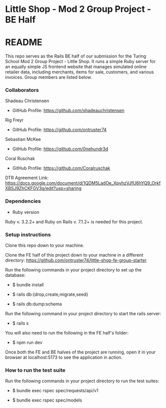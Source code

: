 # Little Shop - Mod 2 Group Project - BE Half

# README

This repo serves as the Rails BE half of our submission for the Turing School Mod 2 Group Project - Little Shop. It runs a simple Ruby server for an equally simple JS frontend website that manages simulated online retailer data, including merchants, items for sale, customers, and various invoices. Group members are listed below.

### Collaborators

Shadeau Christensen

* GitHub Profile: https://github.com/shadeauchristensen


Rig Freyr

* GitHub Profile: https://github.com/ontruster74


Sebastian McKee

* GitHub Profile: https://github.com/0nehundr3d


Coral Ruschak

* GitHub Profile: https://github.com/Coralruschak


DTR Agreement Link: https://docs.google.com/document/d/1QDM5LadOe_XpyhzVJfU6hYQ9_OrkfXBSJ9ZhCKFGV3g/edit?usp=sharing

### Dependencies

* Ruby version

Ruby v. 3.2.2+ and Ruby on Rails v. 7.1.2+ is needed for this project.

### Setup instructions
  
Clone this repo down to your machine.

Clone the FE half of this project down to your machine in a different directory: https://github.com/ontruster74/little-shop-fe-group-starter

Run the following commands in your project directory to set up the database:

* $ bundle install
  
* $ rails db:{drop,create,migrate,seed}
  
* $ rails db:dump:schema

Run the following command in your project directory to start the rails server:

* $ rails s

You will also need to run the following in the FE half's folder:

* $ npm run dev

Once both the FE and BE halves of the project are running, open it in your browser at localhost:5173 to see the application in action.

### How to run the test suite

Run the following commands in your project directory to run the test suites:

* $ bundle exec rspec spec/requests/api/v1
  
* $ bundle exec rspec spec/models

